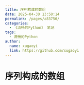 ```yaml
---
title: 序列构成的数组
date: 2025-04-30 13:50:14
permalink: /pages/a83756/
categories:
  - 《流畅的Python》 笔记
tags:
  - 流畅的Python
author:
  name: xugaoyi
  link: https://github.com/xugaoyi
---
```


# 序列构成的数组